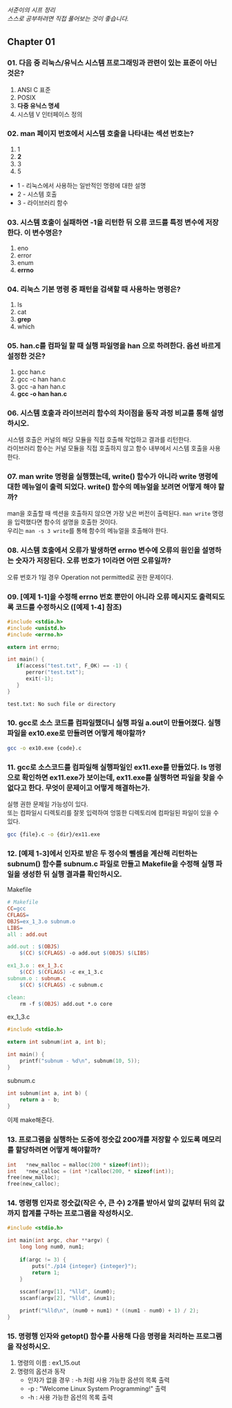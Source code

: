 ###### 서준이의 시프 정리 <br> 스스로 공부하려면 직접 풀어보는 것이 좋습니다.

## Chapter 01

### 01. 다음 중 리눅스/유닉스 시스템 프로그래밍과 관련이 있는 표준이 아닌 것은?
1. ANSI C 표준
2. POSIX
3. **다중 유닉스 명세**
4. 시스템 V 인터페이스 정의

### 02. man 페이지 번호에서 시스템 호출을 나타내는 섹션 번호는?
1. 1
2. **2**
3. 3
4. 5

+ 1 - 리눅스에서 사용하는 일반적인 명령에 대한 설명
+ 2 - 시스템 호출
+ 3 - 라이브러리 함수

### 03. 시스템 호출이 실패하면 -1을 리턴한 뒤 오류 코드를 특정 변수에 저장한다. 이 변수명은?
1. eno
2. error
3. enum
4. **errno**

### 04. 리눅스 기본 명령 중 패턴을 검색할 때 사용하는 명령은?
1. ls
2. cat
3. **grep**
4. which

### 05. han.c를 컴파일 할 때 실행 파일명을 han 으로 하려한다. 옵션 바르게 설정한 것은?
1. gcc han.c
2. gcc -c han han.c
3. gcc -a han han.c
4. **gcc -o han han.c**

### 06. 시스템 호출과 라이브러리 함수의 차이점을 동작 과정 비교를 통해 설명하시오.
시스템 호출은 커널의 해당 모듈을 직접 호출해 작업하고 결과를 리턴한다. <br>
라이브러리 함수는 커널 모듈을 직접 호출하지 않고 함수 내부에서 시스템 호출을 사용한다.

### 07. man write 명령을 실행했는데, write() 함수가 아니라 write 명령에 대한 메뉴얼이 출력 되었다. write() 함수의 메뉴얼을 보려면 어떻게 해야 할까?
man을 호출할 때 섹션을 호출하지 않으면 가장 낮은 버전이 출력된다. `man write` 명령을 입력했다면 함수의 설명을 호출한 것이다. <br> 우리는 `man -s 3 write`를 통해 함수의 메뉴얼을 호출해야 한다.

### 08. 시스템 호출에서 오류가 발생하면 errno 변수에 오류의 원인을 설명하는 숫자가 저장된다. 오류 번호가 1이라면 어떤 오류일까?
오류 번호가 1일 경우 Operation not permitted로 권한 문제이다.

### 09. [예제 1-1]을 수정해 errno 번호 뿐만이 아니라 오류 메시지도 출력되도록 코드를 수정하시오 ([예제 1-4] 참조)
``` c
#include <stdio.h>
#include <unistd.h>
#include <errno.h>

extern int errno;

int main() {
   if(access("test.txt", F_OK) == -1) {
      perror("test.txt");
      exit(-1);
   }
}
```

``` bash
test.txt: No such file or directory
```

### 10. gcc로 소스 코드를 컴파일했더니 실행 파일 a.out이 만들어졌다. 실행 파일을 ex10.exe로 만들려면 어떻게 해야할까?
``` bash
gcc -o ex10.exe {code}.c
```

### 11. gcc로 소스코드를 컴파일해 실행파일인 ex11.exe를 만들었다. ls 명령으로 확인하면 ex11.exe가 보이는데, ex11.exe를 실행하면 파일을 찾을 수 없다고 한다. 무엇이 문제이고 어떻게 해결하는가.
실행 권한 문제일 가능성이 있다. <br>
또는 컴파일시 디렉토리를 잘못 입력하여 엉뚱한 디렉토리에 컴파일된 파일이 있을 수 있다.
``` bash
gcc {file}.c -o {dir}/ex11.exe 
```

### 12. [예제 1-3]에서 인자로 받은 두 정수의 뺄셈을 계산해 리턴하는 subnum() 함수를 subnum.c 파일로 만들고 Makefile을 수정해 실행 파일을 생성한 뒤 실행 결과를 확인하시오.

Makefile
``` Makefile
# Makefile
CC=gcc
CFLAGS=
OBJS=ex_1_3.o subnum.o
LIBS=
all : add.out

add.out : $(OBJS)
	$(CC) $(CFLAGS) -o add.out $(OBJS) $(LIBS)

ex1_3.o : ex_1_3.c
	$(CC) $(CFLAGS) -c ex_1_3.c
subnum.o : subnum.c
	$(CC) $(CFLAGS) -c subnum.c

clean:
	rm -f $(OBJS) add.out *.o core
```

ex_1_3.c
``` C
#include <stdio.h>

extern int subnum(int a, int b);

int main() {
    printf("subnum - %d\n", subnum(10, 5));
}
```

subnum.c
``` C
int subnum(int a, int b) {
    return a - b;
}
```
이제 make해준다.

### 13. 프로그램을 실행하는 도중에 정숫값 200개를 저장할 수 있도록 메모리를 할당하려면 어떻게 해야할까?
``` C
int   *new_malloc = malloc(200 * sizeof(int));
int   *new_calloc = (int *)calloc(200, * sizeof(int));
free(new_malloc);
free(new_calloc);
```


### 14. 명령행 인자로 정숫값(작은 수, 큰 수) 2개를 받아서 앞의 값부터 뒤의 값까지 합계를 구하는 프로그램을 작성하시오.
``` C
#include <stdio.h>

int main(int argc, char **argv) {
    long long num0, num1;
    
    if(argc != 3) {
        puts("./p14 {integer} {integer}");
        return 1;
    }
    
    sscanf(argv[1], "%lld", &num0);
    sscanf(argv[2], "%lld", &num1);

    printf("%lld\n", (num0 + num1) * ((num1 - num0) + 1) / 2);
}
```


### 15. 명령행 인자와 getopt() 함수를 사용해 다음 명령을 처리하는 프로그램을 작성하시오.
1. 명령의 이름 : ex1_15.out
2. 명령의 옵션과 동작
   +  인자가 없을 경우 : -h 처럼 사용 가능한 옵션의 목록 출력
   +  -p : "Welcome Linux System Programming!" 출력
   +  -h : 사용 가능한 옵션의 목록 출력

